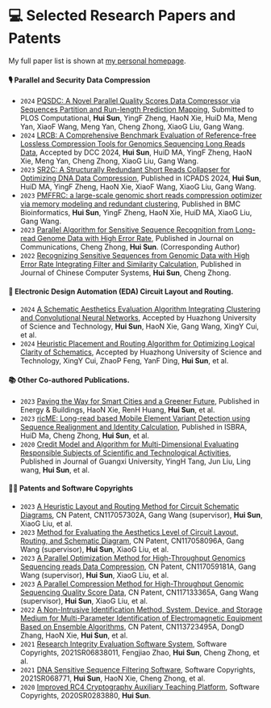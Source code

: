 
# 💻 Selected Research Papers and Patents

My full paper list is shown at [my personal homepage](https://fahaihi.github.io).

#### 🎙 Parallel and Security Data Compression
- ``2024`` [PQSDC: A Novel Parallel Quality Scores Data Compressor via Sequences Partition and Run-length Prediction Mapping](https://github.com/fahaihi/PQSDC), Submitted to PLOS Computational, **Hui Sun**, YingF Zheng, HaoN Xie, HuiD Ma, Meng Yan, XiaoF Wang, Meng Yan, Cheng Zhong, XiaoG Liu, Gang Wang.
- ``2024`` [LRCB: A Comprehensive Benchmark Evaluation of Reference-free Lossless Compression Tools for Genomics Sequencing Long Reads Data](https://github.com/fahaihi/LRCB), Accepted by DCC 2024, **Hui Sun**, HuiD MA, YingF Zheng, HaoN Xie, Meng Yan, Cheng Zhong, XiaoG Liu, Gang Wang.
- ``2023`` [SR2C: A Structurally Redundant Short Reads Collapser for Optimizing DNA Data Compression](https://github.com/fahaihi/SR2C), Published in ICPADS 2024, **Hui Sun**, HuiD MA, YingF Zheng, HaoN Xie, XiaoF Wang, XiaoG Liu, Gang Wang.
- ``2023`` [PMFFRC: a large-scale genomic short reads compression optimizer via memory modeling and redundant clustering](https://github.com/fahaihi/PMFFRC), Published in BMC Bioinformatics, **Hui Sun**, YingF Zheng, HaoN Xie, HuiD MA, XiaoG Liu, Gang Wang.
- ``2023`` [Parallel Algorithm for Sensitive Sequence Recognition from Long-read Genome Data with High Error Rate](https://github.com/fahaihi/SH_Code/blob/master/CV_INFO/CGPU_F3SR.pdf), Published in Journal on Communications, Cheng Zhong, **Hui Sun**. (Corresponding Author)
- ``2022`` [Recognizing Sensitive Sequences from Genomic Data with High Error Rate Integrating Filter and Similarity Calculation](https://github.com/fahaihi/SH_Code/blob/master/CV_INFO/CGPU_F3SR.pdf), Published in Journal of Chinese Computer Systems, **Hui Sun**, Cheng Zhong.


#### 👄 Electronic Design Automation (EDA) Circuit Layout and Routing.
- ``2024`` [A Schematic Aesthetics Evaluation Algorithm Integrating Clustering and Convolutional Neural Networks](), Accepted by Huazhong University of Science and Technology, **Hui Sun**, HaoN Xie, Gang Wang, XingY Cui, et al.
- ``2024`` [Heuristic Placement and Routing Algorithm for Optimizing Logical Clarity of Schematics](), Accepted by Huazhong University of Science and Technology, XingY Cui, ZhaoP Feng, YanF Ding, **Hui Sun**, et al.

#### 📚 Other Co-authored Publications.  
- ``2023`` [Paving the Way for Smart Cities and a Greener Future](https://github.com/fahaihi/SH_Code/blob/master/CV_INFO/XHN_1.pdf), Published in Energy \& Buildings, HaoN Xie, RenH Huang, **Hui Sun**, et al.
- ``2023`` [ricME: Long-read based Mobile Element Variant Detection using Sequence Realignment and Identity Calculation](https://github.com/fahaihi/SH_Code/blob/master/CV_INFO/ricME.pdf), Published in ISBRA, HuiD Ma, Cheng Zhong, **Hui Sun**, et al.
- ``2020`` [Credit Model and Algorithm for Multi-Dimensional Evaluating Responsible Subjects of Scientific and Technological Activities](hhttps://github.com/fahaihi/SH_Code/blob/master/CV_INFO/TYH_1.pdf), Published in Journal of Guangxi University, YingH Tang, Jun Liu, Ling wang, **Hui Sun**, et al.


#### 🧑‍🎨 Patents and Software Copyrights
- ``2023`` [A Heuristic Layout and Routing Method for Circuit Schematic Diagrams](), CN Patent, CN117057302A, Gang Wang (supervisor), **Hui Sun**, XiaoG Liu, et al. 
- ``2023`` [ Method for Evaluating the Aesthetics Level of Circuit Layout, Routing, and Schematic Diagram](), CN Patent, CN117058096A, Gang Wang (supervisor), **Hui Sun**, XiaoG Liu, et al. 
- ``2023`` [A Parallel Optimization Method for High-Throughput Genomics Sequencing reads Data Compression](), CN Patent, CN117059181A, Gang Wang (supervisor), **Hui Sun**, XiaoG Liu, et al. 
- ``2023`` [A Parallel Compression Method for High-Throughput Genomic Sequencing Quality Score Data](), CN Patent, CN117133365A, Gang Wang (supervisor), **Hui Sun**, XiaoG Liu, et al. 
- ``2022`` [A Non-Intrusive Identification Method, System, Device, and Storage Medium for Multi-Parameter Identification of Electromagnetic Equipment Based on Ensemble Algorithms](), CN Patent, CN113723495A, DongD Zhang, HaoN Xie, **Hui Sun**, et al. 
- ``2021`` [Research Integrity Evaluation Software System](), Software Copyrights, 2021SR06838011, Fengjiao Zhao, **Hui Sun**, Cheng Zhong, et al.
- ``2021`` [DNA Sensitive Sequence Filtering Software](), Software Copyrights, 2021SR068771, **Hui Sun**, HaoN Xie, Cheng Zhong, et al.
- ``2020`` [Improved RC4 Cryptography Auxiliary Teaching Platform](), Software Copyrights, 2020SR0283880, **Hui Sun**.